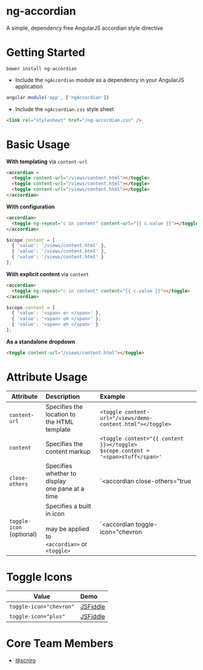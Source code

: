 ﻿# ng-accordian
A simple, dependency free AngularJS accordian style directive

# Getting Started

```
bower install ng-accordian
```

 * Include the `ngAccordian` module as a dependency in your AngularJS application 

```javascript
angular.module('app', ['ngAccordian'])
```

 * Include the `ngAccordian.css` style sheet

```html
<link rel="stylesheet" href="/ng-accordian.css" />
```

# Basic Usage

**With templating** via `content-url`
```html
<accordian >
  <toggle content-url="/views/content.html"></toggle>
  <toggle content-url="/views/content.html"></toggle>
  <toggle content-url="/views/content.html"></toggle>
</accordian>
```

**With configuration**
```html
<accordian>
  <toggle ng-repeat="c in content" content-url="{{ c.value }}"></toggle>
</accordian>
```

```javascript
$scope.content = [
  { 'value': '/views/content.html' },
  { 'value': '/views/content.html' },
  { 'value': '/views/content.html' }
];
```

**With explicit content** via `content`

```html
<accordian>
  <toggle ng-repeat="c in content" content="{{ c.value }}"></toggle>
</accordian>
```

```javascript
$scope.content = [
  { 'value': '<span> er </span>' },
  { 'value': '<span> um </span>' },
  { 'value': '<span> eh </span>' }
];
```

**As a standalone dropdown**

```html
<toggle content-url="/views/content.html"></toggle>
```

# Attribute Usage

| Attribute							| Description																							| Example																					|
| ----------------------------------|:------------------------------------------------------------------------------------------------------|:------------------------------------------------------------------------------------------|
|  `content-url`					| Specifies the location to <br>the HTML template														| `<toggle content-url="/views/demo-content.html"></toggle>`								|
|  `content`						| Specifies the content markup																			| `<toggle content="{{ content }}></toggle>`<br> `$scope.content = '<span>stuff</span>'`    |
|  `close-others`					| Specifies whether to display<br> one pane at a time													| `<accordian close-others="true | false">`													|
|  `toggle-icon`<br> (optional)		| Specifies a built in icon <br><br> may be applied to <br> `<accordian>` or `<toggle>`					| `<accordian toggle-icon="chevron | plus">` <br> `<toggle toggle-icon="chevron | plus">`	|

# Toggle Icons

| Value                     | Demo												| 
| ------------------------- |:--------------------------------------------------|
|  `toggle-icon="chevron"`  | [JSFiddle](http://jsfiddle.net/sniro/1eovLxpo/)	|
|  `toggle-icon="plus"`     | [JSFiddle](http://jsfiddle.net/sniro/hvczkjeo/)	|     

# Core Team Members

 - [@scniro](https://twitter.com/scniro)